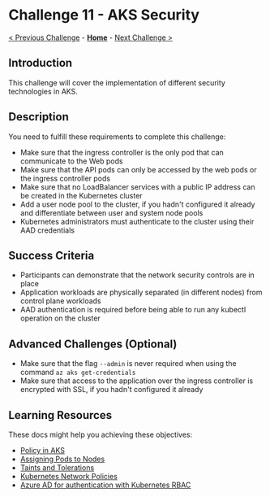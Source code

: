 # Challenge 11 - AKS Security

[< Previous Challenge](./Challenge-10-secrets.md) - **[Home](../README.md)** - [Next Challenge >](./Challenge-12-helm.md)

## Introduction

This challenge will cover the implementation of different security technologies in AKS.

## Description

You need to fulfill these requirements to complete this challenge:

- Make sure that the ingress controller is the only pod that can communicate to the Web pods
- Make sure that the API pods can only be accessed by the web pods or the ingress controller pods
- Make sure that no LoadBalancer services with a public IP address can be created in the Kubernetes cluster
- Add a user node pool to the cluster, if you hadn't configured it already and differentiate between user and system node pools
- Kubernetes administrators must authenticate to the cluster using their AAD credentials

## Success Criteria

- Participants can demonstrate that the network security controls are in place
- Application workloads are physically separated (in different nodes) from control plane workloads
- AAD authentication is required before being able to run any kubectl operation on the cluster

## Advanced Challenges (Optional)

- Make sure that the flag `--admin` is never required when using the command `az aks get-credentials`
- Make sure that access to the application over the ingress controller is encrypted with SSL, if you hadn't configured it already

## Learning Resources

These docs might help you achieving these objectives:

- [Policy in AKS](https://docs.microsoft.com/azure/governance/policy/concepts/policy-for-kubernetes)
- [Assigning Pods to Nodes](https://kubernetes.io/docs/concepts/scheduling-eviction/assign-pod-node/#affinity-and-anti-affinity)
- [Taints and Tolerations](https://kubernetes.io/docs/concepts/scheduling-eviction/taint-and-toleration/)
- [Kubernetes Network Policies](https://kubernetes.io/docs/concepts/services-networking/network-policies/)
- [Azure AD for authentication with Kubernetes RBAC](https://learn.microsoft.com/en-us/azure/aks/azure-ad-rbac?tabs=portal)